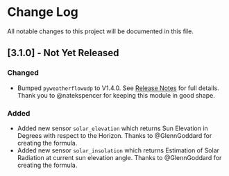 # Change Log

All notable changes to this project will be documented in this file.

## [3.1.0] - Not Yet Released

### Changed

- Bumped `pyweatherflowudp` to V1.4.0. See [Release Notes](https://github.com/briis/pyweatherflowudp/releases/tag/v1.4.0) for full details. Thank you to @natekspencer for keeping this module in good shape.

### Added

- Added new sensor `solar_elevation` which returns Sun Elevation in Degrees with respect to the Horizon. Thanks to @GlennGoddard for creating the formula.
- Added new sensor `solar_insolation` which returns Estimation of Solar Radiation at current sun elevation angle. Thanks to @GlennGoddard for creating the formula.
